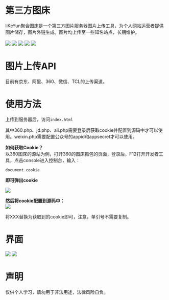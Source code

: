 # 第三方图床

liKeYun聚合图床是一个第三方图片服务器图片上传工具，为个人网站运营者提供图片储存，图片外链生成。图片均上传至一些知名站点，长期维护。<br/><br/>
![](http://img.shields.io/badge/Vue.js-2.6.14-brightgreen.svg)
![](http://img.shields.io/badge/axios.js-0.21.4-brightgreen.svg)
![](http://img.shields.io/badge/ElementUI-2.15.3-brightgreen.svg)
![](http://img.shields.io/badge/VueClipboard2-0.3.3-brightgreen.svg)
![](http://img.shields.io/badge/PHP-7.4.3-brightgreen.svg)

# 图片上传API

目前有京东、阿里、360、微信、TCL的上传渠道。

# 使用方法

上传到服务器后，访问`index.html`

其中360.php、jd.php、ali.php需要登录后获取cookie并配置到源码中才可以使用。weixin.php需要配置公众号的appid和appsecret才可以使用。

**如何获取Cookie？** <br/>
以360图床的源站为例，打开360的图床抓包的页面，登录后，F12打开开发者工具，点击console进入控制台，输入：
```
document.cookie
```
**即可弹出cookie** <br/>

<img src="http://p15.qhimg.com/t01ea45ccfcf4c79b5d.jpg" />

**然后将cookie配置到源码中：** 
<br/>
<img src="https://img10.360buyimg.com/imgzone/jfs/t1/173580/16/40977/31220/650c3fccF4c18a559/e78249aaa9f9d2fb.jpg" />

将XXX替换为获取到的cookie即可，注意，单引号不需要复制。

# 界面
<img src="https://img10.360buyimg.com/imgzone/jfs/t1/218018/12/36503/19213/650c3f41F85549e87/6d83650ef2c71ea5.jpg" />
<img src="https://img10.360buyimg.com/imgzone/jfs/t1/90549/31/42966/27938/650c3f90F1fac44b9/4c2a97036426e422.jpg" />

# 声明
仅供个人学习，请勿用于非法用途，法律风险自负。
